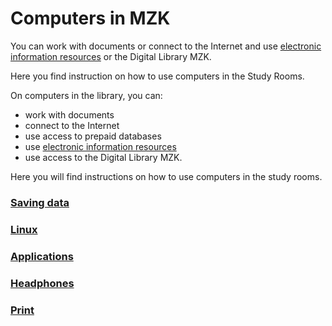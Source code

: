 # Computers in MZK

You can work with documents or connect to the Internet and use <a class="external" href="http://www.mzk.cz/en/catalogues-and-databases" target="_blank">electronic information resources</a> or the Digital Library MZK.

Here you find instruction on how to use computers in the Study Rooms.

On computers in the library, you can:

* work with documents
* connect to the Internet 
* use access to prepaid databases
* use <a class="external" href="http://www.mzk.cz/en/catalogues-and-databases" target="_blank">electronic information resources</a>
* use access to the Digital Library MZK. 

Here you will find instructions on how to use computers in the study rooms.
<br>

### [Saving data](/en/ukladani-dat)
### [Linux](/en/linux)
### [Applications](/en/aplikace)
### [Headphones](/en/aplikace)
### [Print](/en/tisk)

